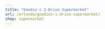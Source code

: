 ```yaml
---
title: "Goodie's I-Drive Supermarket"
url: /orlando/goodies-i-drive-supermarket/
shop: supermarket
---
```

